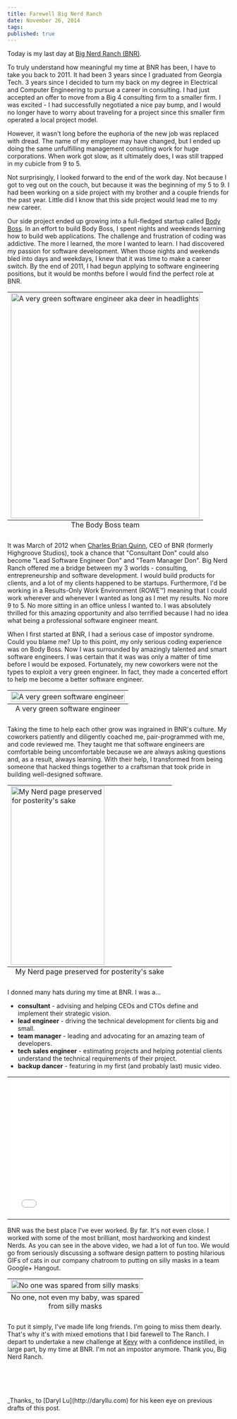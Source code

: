 ```yaml
---
title: Farewell Big Nerd Ranch
date: November 26, 2014
tags:
published: true
---
```


Today is my last day at [Big Nerd Ranch (BNR)](http://www.bignerdranch.com).

To truly understand how meaningful my time at BNR has been, I have to take you back to 2011. It had been 3 years since I graduated from Georgia Tech. 3 years since I decided to turn my back on my degree in Electrical and Computer Engineering to pursue a career in consulting. I had just accepted an offer to move from a Big 4 consulting firm to a smaller firm. I was excited - I had successfully negotiated a nice pay bump, and I would no longer have to worry about traveling for a project since this smaller firm operated a local project model.

However, it wasn't long before the euphoria of the new job was replaced with dread. The name of my employer may have changed, but I ended up doing the same unfulfilling management consulting work for huge corporations. When work got slow, as it ultimately does, I was still trapped in my cubicle from 9 to 5.

Not surprisingly, I looked forward to the end of the work day. Not because I got to veg out on the couch, but because it was the beginning of my 5 to 9. I had been working on a side project with my brother and a couple friends for the past year. Little did I know that this side project would lead me to my new career.

Our side project ended up growing into a full-fledged startup called [Body Boss](http://bodybossfitness.com). In an effort to build Body Boss, I spent nights and weekends learning how to build web applications. The challenge and frustration of coding was addictive. The more I learned, the more I wanted to learn. I had discovered my passion for software development. When those nights and weekends bled into days and weekdays, I knew that it was time to make a career switch. By the end of 2011, I had begun applying to software engineering positions, but it would be months before I would find the perfect role at BNR.

<table class="image">
<caption align="bottom">The Body Boss team</caption>
<tr><td><img src="//scontent-a-atl.xx.fbcdn.net/hphotos-frc3/v/t1.0-9/227040_10100391931348359_374835977_n.jpg?oh=a916feb27b59014954a83bad00bae2fe&oe=550974CC" height="509px" alt="A very green software engineer aka deer in headlights" style="width:100%;max-width:509px;"/></td></tr>
</table>

It was March of 2012 when [Charles Brian Quinn](http://seebq.com), CEO of BNR (formerly Highgroove Studios), took a chance that "Consultant Don" could also become "Lead Software Engineer Don" and "Team Manager Don". Big Nerd Ranch offered me a bridge between my 3 worlds - consulting, entrepreneurship and software development. I would build products for clients, and a lot of my clients happened to be startups. Furthermore, I'd be working in a Results-Only Work Environment (ROWE™) meaning that I could work wherever and whenever I wanted as long as I met my results. No more 9 to 5. No more sitting in an office unless I wanted to. I was absolutely thrilled for this amazing opportunity and also terrified because I had no idea what being a professional software engineer meant.

When I first started at BNR, I had a serious case of impostor syndrome. Could you blame me? Up to this point, my only serious coding experience was on Body Boss. Now I was surrounded by amazingly talented and smart software engineers. I was certain that it was was only a matter of time before I would be exposed. Fortunately, my new coworkers were not the types to exploit a very green engineer. In fact, they made a concerted effort to help me become a better software engineer.

<table class="image">
<caption align="bottom">A very green software engineer</caption>
<tr><td><img src="/blog/2014/11/26/farewell-bnr/don-web.jpg" alt="A very green software engineer" style="width:100%;max-width:300px;"/></td></tr>
</table>

Taking the time to help each other grow was ingrained in BNR's culture. My coworkers patiently and diligently coached me, pair-programmed with me, and code reviewed me. They taught me that software engineers are comfortable being uncomfortable because we are always asking questions and, as a result, always learning. With their help, I transformed from being someone that hacked things together to a craftsman that took pride in building well-designed software.

<table class="image">
<caption align="bottom">My Nerd page preserved for posterity's sake</caption>
<tr><td><a href="https://www.evernote.com/shard/s263/sh/9c1dd6e1-a7cc-4578-a671-10c1a9ecb398/82bca6be38d7049fd27bacf848885d3b/deep/0/Backend-Web-Team-Manager---Big-Nerd-Ranch.png"><img src="https://www.evernote.com/shard/s263/sh/9c1dd6e1-a7cc-4578-a671-10c1a9ecb398/82bca6be38d7049fd27bacf848885d3b/deep/0/Backend-Web-Team-Manager---Big-Nerd-Ranch.png" height="404px" class="centered" alt="My Nerd page preserved for posterity's sake" style="width:77%;max-width:539px;"/></a></td></tr>
</table>

I donned many hats during my time at BNR. I was a...

  * __consultant__ - advising and helping CEOs and CTOs define and implement their strategic vision.
  * __lead engineer__ - driving the technical development for clients big and small.
  * __team manager__ - leading and advocating for an amazing team of developers.
  * __tech sales engineer__ - estimating projects and helping potential clients understand the technical requirements of their project.
  * __backup dancer__ - featuring in my first (and probably last) music video.

<table class="image">
<tr><td><iframe width="560" height="315" src="//www.youtube.com/embed/xk1VWhToP5w" frameborder="0" allowfullscreen></iframe></td></tr>
</table>
BNR was the best place I've ever worked. By far. It's not even close. I worked with some of the most brilliant, most hardworking and kindest Nerds. As you can see in the above video, we had a lot of fun too. We would go from seriously discussing a software design pattern to posting hilarious GIFs of cats in our company chatroom to putting on silly masks in a team Google+ Hangout.

<table class="image">
<caption align="bottom">No one, not even my baby, was spared from silly masks</caption>
<tr><td><img src="/blog/2014/11/26/farewell-bnr/baby-monocle.png" alt="No one was spared from silly masks" style="width:100%;max-width:676px;"/></td></tr>
</table>


To put it simply, I've made life long friends. I'm going to miss them dearly. That's why it's with mixed emotions that I bid farewell to The Ranch. I depart to undertake a new challenge at [Kevy](http://kevy.com) with a confidence instilled, in large part, by my time at BNR. I'm not an impostor anymore. Thank you, Big Nerd Ranch.






<br />
<br />
<br />
<br />
_Thanks_ to [Daryl Lu](http://daryllu.com) for his keen eye on previous drafts of this post.
